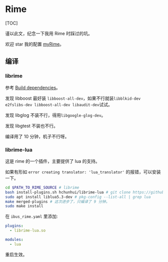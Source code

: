 # Rime

[TOC]

谨以此文，纪念一下我用 Rime 时踩过的坑。

欢迎 star 我的配置 [myRime](https://github.com/ASC8384/myRime)。

## 编译

### librime

参考 [Build dependencies](https://github.com/rime/librime#build-dependencies)。

发现 libboost 最好装 `libboost-all-dev`，如果不行就装`libblkid-dev e2fslibs-dev libboost-all-dev libaudit-dev`试试。

发现 libglog 不装不行，得用`libgoogle-glog-dev`。

发现 libgtest 不装也不行。

编译用了 10 分钟，机子不行呀。

### librime-lua

这是 rime 的一个插件，主要提供了 lua 的支持。

如果有形如 `error creating translator: 'lua_translator'` 的报错，可以安装一下。

```bash
cd $PATH_TO_RIME_SOURCE # librime 
bash install-plugins.sh hchunhui/librime-lua # git clone https://github.com/hchunhui/librime-lua.git
sudo apt install liblua5.3-dev # pkg-config --list-all | grep lua
make merged-plugins # 这次进步了，只编译了 9 分钟。
sudo make install
```

在 `ibus_rime.yaml` 里添加:

```yaml
plugins:
  - librime-lua.so

modules:
  - lua
```

重启生效。
